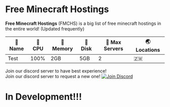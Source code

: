 # Free Minecraft Hostings
**Free Minecraft Hostings** (FMCHS) is a big list of free minecraft hostings in the entire world! (Updated frequently)

| 👀 Name | 💪 CPU | 🧠 Memory | 💼 Disk | 🎩 Max Servers | 🌏 Locations
| ----------- | ----------- | ----------- | ----------- | ----------- | ----------- |
| Test | 100% | 2GB | 5GB | 2 | 🇿🇼 |

Join our discord server to have best experience!\
Join our discord server to request a new one!
[![Join Discord](https://miro.medium.com/v2/resize:fit:800/1*_AsB_hCguMYC-wEG2Bidmw.png)](https://discord.gg/9NMhteWZYc)

# In Development!!!